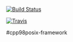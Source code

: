 [![Build Status](https://travis-ci.org/Chris-Kruining/cpp98posix-framework.svg?branch=master)](https://travis-ci.org/Chris-Kruining/cpp98posix-framework)

[![Travis](https://img.shields.io/travis/Chris-Kruining/cpp98posix-framework.svg)]()

#cpp98posix-framework
